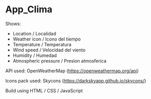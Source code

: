 # App_Clima
Shows:
- Location / Localidad
- Weather icon / Icono del tiempo
- Temperature / Temperatura 
- Wind speed / Velocidad del viento
- Humidity / Humedad
- Atmospheric pressure / Presion atmosferica

API used: OpenWeatherMap (https://openweathermap.org/api)

Icons pack used: Skycons (https://darkskyapp.github.io/skycons/)

Build using HTML / CSS / JavaScript
